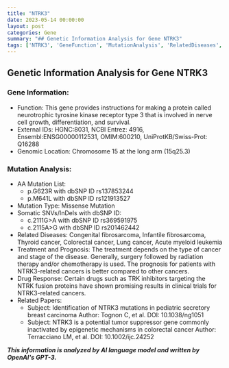 ```yaml
---
title: "NTRK3"
date: 2023-05-14 00:00:00
layout: post
categories: Gene
summary: "## Genetic Information Analysis for Gene NTRK3"
tags: ['NTRK3', 'GeneFunction', 'MutationAnalysis', 'RelatedDiseases', 'TreatmentOptions', 'DrugResponse', 'CancerResearch', 'GeneticInformationAnalysis']
---
```


## Genetic Information Analysis for Gene NTRK3

### Gene Information:
- Function: This gene provides instructions for making a protein called neurotrophic tyrosine kinase receptor type 3 that is involved in nerve cell growth, differentiation, and survival.
- External IDs: HGNC:8031, NCBI Entrez: 4916, Ensembl:ENSG00000112531, OMIM:600210, UniProtKB/Swiss-Prot: Q16288
- Genomic Location: Chromosome 15 at the long arm (15q25.3)


### Mutation Analysis:
- AA Mutation List:
    - p.G623R with dbSNP ID rs137853244
    - p.M641L with dbSNP ID rs121913527
- Mutation Type: Missense Mutation
- Somatic SNVs/InDels with dbSNP ID:
    - c.2111G>A with dbSNP ID rs369591975
    - c.2115A>G with dbSNP ID rs201462442
- Related Diseases: Congenital fibrosarcoma, Infantile fibrosarcoma, Thyroid cancer, Colorectal cancer, Lung cancer, Acute myeloid leukemia
- Treatment and Prognosis: The treatment depends on the type of cancer and stage of the disease. Generally, surgery followed by radiation therapy and/or chemotherapy is used. The prognosis for patients with NTRK3-related cancers is better compared to other cancers.
- Drug Response: Certain drugs such as TRK inhibitors targeting the NTRK fusion proteins have shown promising results in clinical trials for NTRK3-related cancers.
- Related Papers:
    - Subject: Identification of NTRK3 mutations in pediatric secretory breast carcinoma
      Author: Tognon C, et al.
      DOI: 10.1038/ng1051
    - Subject: NTRK3 is a potential tumor suppressor gene commonly inactivated by epigenetic mechanisms in colorectal cancer
      Author: Terracciano LM, et al.
      DOI: 10.1002/ijc.24252

**_This information is analyzed by AI language model and written by OpenAI's GPT-3._**